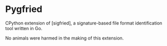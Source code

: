 # Pygfried

CPython extension of [sigfried], a signature-based file format identification
tool written in Go.

No animals were harmed in the making of this extension.


[siegfried]: https://www.itforarchivists.com/siegfried
